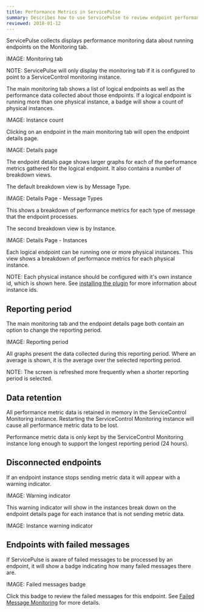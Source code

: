 ```yaml
---
title: Performance Metrics in ServicePulse
summary: Describes how to use ServicePulse to review endpoint performance metrics
reviewed: 2018-01-12
---
```


ServicePulse collects displays performance monitoring data about running endpoints on the Monitoring tab.

IMAGE: Monitoring tab

NOTE: ServicePulse will only display the monitoring tab if it is configured to point to a ServiceControl monitoring instance.

The main monitoring tab shows a list of logical endpoints as well as the performance data collected about those endpoints. If a logical endpoint is running more than one physical instance, a badge will show a count of physical instances.

IMAGE: Instance count

Clicking on an endpoint in the main monitoring tab will open the endpoint details page.

IMAGE: Details page

The endpoint details page shows larger graphs for each of the performance metrics gathered for the logical endpoint. It also contains a number of breakdown views. 

The default breakdown view is by Message Type.

IMAGE: Details Page - Message Types

This shows a breakdown of performance metrics for each type of message that the endpoint processes.

The second breakdown view is by Instance.

IMAGE: Details Page - Instances

Each logical endpoint can be running one or more physical instances. This view shows a breakdown of performance metrics for each physical instance. 

NOTE: Each physical instance should be configured with it's own instance id, which is shown here. See [installing the plugin](install-plugin.md) for more information about instance ids.


## Reporting period

The main monitoring tab and the endpoint details page both contain an option to change the reporting period. 

IMAGE: Reporting period

All graphs present the data collected during this reporting period. Where an average is shown, it is the average over the selected reporting period.

NOTE: The screen is refreshed more frequently when a shorter reporting period is selected.


## Data retention

All performance metric data is retained in memory in the ServiceControl Monitoring instance. Restarting the ServiceControl Monitoring instance will cause all performance metric data to be lost.

Performance metric data is only kept by the ServiceControl Monitoring instance long enough to support the longest reporting period (24 hours).


## Disconnected endpoints

If an endpoint instance stops sending metric data it will appear with a warning indicator.

IMAGE: Warning indicator

This warning indicator will show in the instances break down on the endpoint details page for each instance that is not sending metric data.

IMAGE: Instance warning indicator


## Endpoints with failed messages

If ServicePulse is aware of failed messages to be processed by an endpoint, it will show a badge indicating how many failed messages there are.

IMAGE: Failed messages badge

Click this badge to review the failed messages for this endpoint. See [Failed Message Monitoring](/servicepulse/intro-failed-messages.md) for more details.